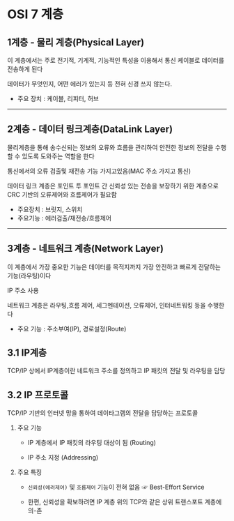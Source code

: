 # OSI 7 계층


## 1계층 - 물리 계층(Physical Layer)
이 계층에서는 주로 전기적, 기계적, 기능적인 특성을 이용해서 통신 케이블로 데이터를 전송하게 된다

데이터가 무엇인지, 어떤 에러가 있는지 등 전혀 신경 쓰지 않는다.
- 주요 장치 : 케이블, 리피터, 허브
---
## 2계층 - 데이터 링크계층(DataLink Layer)

물리계층을 통해 송수신되는 정보의 오류와 흐름을 관리하여 안전한 정보의 전달을 수행할 수 있도록 도와주는 역할을 한다

통신에서의 오류 검출및 재전송 기능 가지고있음(MAC 주소 가지고 통신)

데이터 링크 계층은 포인트 투 포인트 간 신뢰성 있는 전송을 보장하기 위한 계층으로 CRC 기반의 오류제어와 흐름제어가 필요함
- 주요장치 : 브릿지, 스위치
- 주요기능 : 에러검출/재전송/흐름제어
---
## 3계층 - 네트워크 계층(Network Layer)

이 계층에서 가장 중요한 기능은 데이터를 목적지까지 가장 안전하고 빠르게 전달하는 기능(라우팅)이다

IP 주소 사용

네트워크 계층은 라우팅,흐름 제어, 세그멘테이션, 오류제어, 인터네트워킹 등을 수행한다

- 주요 기능 : 주소부여(IP), 경로설정(Route)

## 3.1 IP계층

TCP/IP 상에서 IP계층이란 네트워크 주소를 정의하고 IP 패킷의 전달 및 라우팅을 담당

## 3.2 IP 프로토콜

TCP/IP 기반의 인터넷 망을 통하여 데이타그램의 전달을 담당하는 프로토콜

1. 주요 기능

    - IP 계층에서 IP 패킷의 라우팅 대상이 됨 (Routing)

    - IP 주소 지정 (Addressing)


2. 주요 특징

    - `신뢰성(에러제어)` 및 `흐름제어`  기능이 전혀 없음  ☞ Best-Effort Service

    - 한편, 신뢰성을 확보하려면 IP 계층 위의 TCP와 같은 상위 트랜스포트 계층에 의-존